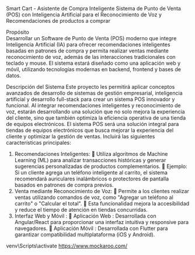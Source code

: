 Smart Cart - Asistente de Compra Inteligente 
Sistema de Punto de Venta (POS) con Inteligencia Artificial para el Reconocimiento de Voz y 
Recomendaciones de productos a comprar 

Propósito  
Desarrollar un Software de Punto de Venta (POS) moderno que integre Inteligencia Artificial (IA) 
para ofrecer recomendaciones inteligentes basadas en patrones de compra y permita realizar 
ventas mediante reconocimiento de voz, además de las interacciones tradicionales con teclado 
y mouse. El sistema estará diseñado como una aplicación web y móvil, utilizando tecnologías 
modernas en backend, frontend y bases de datos.

Descripción del Sistema 
Este proyecto les permitirá aplicar conceptos avanzados de desarrollo de sistemas de gestión 
empresarial, inteligencia artificial y desarrollo full-stack para crear un sistema POS innovador y 
funcional. Al integrar recomendaciones inteligentes y reconocimiento de voz, estarán 
desarrollando una solución que no solo mejora la experiencia del cliente, sino que también 
optimiza la eficiencia operativa de una tienda de equipos electrónicos. 
El sistema POS será una solución integral para tiendas de equipos electrónicos que busca 
mejorar la experiencia del cliente y optimizar la gestión de ventas. Incluirá las siguientes 
características principales: 
1. Recomendaciones Inteligentes: 
 Utiliza algoritmos de Machine Learning (ML) para analizar transacciones 
históricas y generar sugerencias personalizadas de productos 
complementarios. 
 Ejemplo: Si un cliente agrega un teléfono inteligente al carrito, el sistema 
recomendará auriculares inalámbricos o protectores de pantalla basados en 
patrones de compra previos. 
2. Venta mediante Reconocimiento de Voz: 
 Permite a los clientes realizar ventas utilizando comandos de voz, como 
"Agregar un teléfono al carrito" o "Calcular el total". 
 Esta funcionalidad mejora la accesibilidad y reduce el tiempo de atención en 
tiendas concurridas. 
3. Interfaz Web y Móvil : 
 Aplicación Web : Desarrollada con Angular/React para proporcionar una 
interfaz intuitiva y responsive para navegadores. 
 Aplicación Móvil : Desarrollada con Flutter para garantizar compatibilidad 
multiplataforma (iOS y Android). 


venv\Scripts\activate
https://www.mockaroo.com/